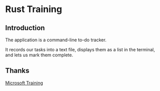 # Rust Training

## Introduction

The application is a command-line to-do tracker.

It records our tasks into a text file, displays them as a list in the terminal, and lets us mark them complete.

## Thanks

[Microsoft Training](https://learn.microsoft.com/en-us/training/modules/rust-create-command-line-program/1-introduction?ns-enrollment-type=learningpath&ns-enrollment-id=learn.languages.rust-first-steps)
